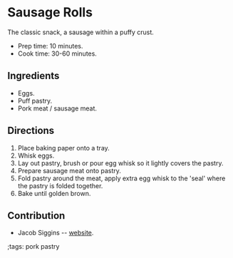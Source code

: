 # Sausage Rolls

The classic snack, a sausage within a puffy crust.

- Prep time: 10 minutes.
- Cook time: 30-60 minutes.

## Ingredients

- Eggs.
- Puff pastry.
- Pork meat / sausage meat.

## Directions

1. Place baking paper onto a tray.
2. Whisk eggs.
3. Lay out pastry, brush or pour egg whisk so it lightly covers the pastry.
4. Prepare sausage meat onto pastry.
5. Fold pastry around the meat, apply extra egg whisk to the 'seal' where the
   pastry is folded together.
6. Bake until golden brown.

## Contribution

- Jacob Siggins -- [website](https://www.jacobsiggins.co.uk).

;tags: pork pastry

